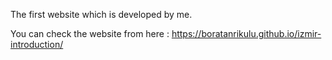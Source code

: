 The first website which is developed by me.

You can check the website from here : https://boratanrikulu.github.io/izmir-introduction/
